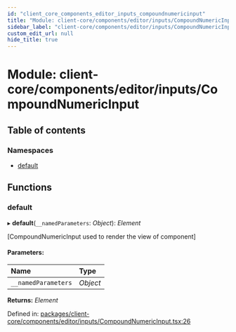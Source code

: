 ```yaml
---
id: "client_core_components_editor_inputs_compoundnumericinput"
title: "Module: client-core/components/editor/inputs/CompoundNumericInput"
sidebar_label: "client-core/components/editor/inputs/CompoundNumericInput"
custom_edit_url: null
hide_title: true
---
```


# Module: client-core/components/editor/inputs/CompoundNumericInput

## Table of contents

### Namespaces

- [default](client_core_components_editor_inputs_compoundnumericinput.default.md)

## Functions

### default

▸ **default**(`__namedParameters`: *Object*): *Element*

[CompoundNumericInput used to render the view of component]

#### Parameters:

Name | Type |
:------ | :------ |
`__namedParameters` | *Object* |

**Returns:** *Element*

Defined in: [packages/client-core/components/editor/inputs/CompoundNumericInput.tsx:26](https://github.com/xr3ngine/xr3ngine/blob/5c3dcaef1/packages/client-core/components/editor/inputs/CompoundNumericInput.tsx#L26)
